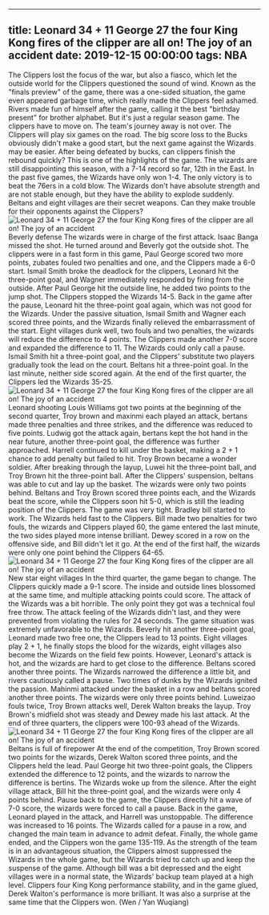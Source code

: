 
---
title: Leonard 34 + 11 George 27 the four King Kong fires of the clipper are all on! The joy of an accident
date: 2019-12-15 00:00:00
tags:  NBA
---
The Clippers lost the focus of the war, but also a fiasco, which let the outside world for the Clippers questioned the sound of wind. Known as the "finals preview" of the game, there was a one-sided situation, the game even appeared garbage time, which really made the Clippers feel ashamed. Rivers made fun of himself after the game, calling it the best "birthday present" for brother alphabet.
But it's just a regular season game. The clippers have to move on. The team's journey away is not over. The Clippers will play six games on the road. The big score loss to the Bucks obviously didn't make a good start, but the next game against the Wizards may be easier. After being defeated by bucks, can clippers finish the rebound quickly? This is one of the highlights of the game.
The wizards are still disappointing this season, with a 7-14 record so far, 12th in the East. In the past five games, the Wizards have only won 1-4. The only victory is to beat the 76ers in a cold blow. The Wizards don't have absolute strength and are not stable enough, but they have the ability to explode suddenly. Beltans and eight villages are their secret weapons. Can they make trouble for their opponents against the Clippers?
![Leonard 34 + 11 George 27 the four King Kong fires of the clipper are all on! The joy of an accident](91f5f3b18a9748af8bfc3085d266fd02.jpg)
Beverly defense
The wizards were in charge of the first attack. Isaac Banga missed the shot. He turned around and Beverly got the outside shot. The clippers were in a fast form in this game, Paul George scored two more points, zubates fouled two penalties and one, and the Clippers made a 6-0 start. Ismail Smith broke the deadlock for the clippers, Leonard hit the three-point goal, and Wagner immediately responded by firing from the outside.
After Paul George hit the outside line, he added two points to the jump shot. The Clippers stopped the Wizards 14-5. Back in the game after the pause, Leonard hit the three-point goal again, which was not good for the Wizards. Under the passive situation, Ismail Smith and Wagner each scored three points, and the Wizards finally relieved the embarrassment of the start. Eight villages dunk well, two fouls and two penalties, the wizards will reduce the difference to 4 points.
The Clippers made another 7-0 score and expanded the difference to 11. The Wizards could only call a pause. Ismail Smith hit a three-point goal, and the Clippers' substitute two players gradually took the lead on the court. Beltans hit a three-point goal. In the last minute, neither side scored again. At the end of the first quarter, the Clippers led the Wizards 35-25.
![Leonard 34 + 11 George 27 the four King Kong fires of the clipper are all on! The joy of an accident](5cefb3e114dd42539cef16e1e283723c.jpg)
Leonard shooting
Louis Williams got two points at the beginning of the second quarter, Troy brown and maxinmi each played an attack, bertans made three penalties and three strikes, and the difference was reduced to five points. Ludwig got the attack again, bertans kept the hot hand in the near future, another three-point goal, the difference was further approached. Harrell continued to kill under the basket, making a 2 + 1 chance to add penalty but failed to hit.
Troy Brown became a wonder soldier. After breaking through the layup, Luwei hit the three-point ball, and Troy Brown hit the three-point ball. After the Clippers' suspension, beltans was able to cut and lay up the basket. The wizards were only two points behind. Beltans and Troy Brown scored three points each, and the Wizards beat the score, while the Clippers soon hit 5-0, which is still the leading position of the Clippers.
The game was very tight. Bradley bill started to work. The Wizards held fast to the Clippers. Bill made two penalties for two fouls, the wizards and Clippers played 60, the game entered the last minute, the two sides played more intense brilliant. Dewey scored in a row on the offensive side, and Bill didn't let it go. At the end of the first half, the wizards were only one point behind the Clippers 64-65.
![Leonard 34 + 11 George 27 the four King Kong fires of the clipper are all on! The joy of an accident](807426bba5654ce1a607db08d1d102e3.jpg)
New star eight villages
In the third quarter, the game began to change. The Clippers quickly made a 9-1 score. The inside and outside lines blossomed at the same time, and multiple attacking points could score. The attack of the Wizards was a bit horrible. The only point they got was a technical foul free throw. The attack feeling of the Wizards didn't last, and they were prevented from violating the rules for 24 seconds. The game situation was extremely unfavorable to the Wizards.
Beverly hit another three-point goal, Leonard made two free one, the Clippers lead to 13 points. Eight villages play 2 + 1, he finally stops the blood for the wizards, eight villages also become the Wizards on the field few points. However, Leonard's attack is hot, and the wizards are hard to get close to the difference. Beltans scored another three points. The Wizards narrowed the difference a little bit, and rivers cautiously called a pause.
Two times of dunks by the Wizards ignited the passion. Mahinmi attacked under the basket in a row and beltans scored another three points. The wizards were only three points behind. Luweizao fouls twice, Troy Brown attacks well, Derek Walton breaks the layup. Troy Brown's midfield shot was steady and Dewey made his last attack. At the end of three quarters, the clippers were 100-93 ahead of the Wizards.
![Leonard 34 + 11 George 27 the four King Kong fires of the clipper are all on! The joy of an accident](7079bb21b837469aadea82906fd7034e.jpg)
Beltans is full of firepower
At the end of the competition, Troy Brown scored two points for the wizards, Derek Walton scored three points, and the Clippers held the lead. Paul George hit two three-point goals, the Clippers extended the difference to 12 points, and the wizards to narrow the difference is bertins. The Wizards woke up from the silence. After the eight village attack, Bill hit the three-point goal, and the wizards were only 4 points behind.
Pause back to the game, the Clippers directly hit a wave of 7-0 score, the wizards were forced to call a pause. Back in the game, Leonard played in the attack, and Harrell was unstoppable. The difference was increased to 16 points. The Wizards called for a pause in a row, and changed the main team in advance to admit defeat. Finally, the whole game ended, and the Clippers won the game 135-119.
As the strength of the team is in an advantageous situation, the Clippers almost suppressed the Wizards in the whole game, but the Wizards tried to catch up and keep the suspense of the game. Although bill was a bit depressed and the eight villages were in a normal state, the Wizards' backup team played at a high level. Clippers four King Kong performance stability, and in the game glued, Derek Walton's performance is more brilliant.
It was also a surprise at the same time that the Clippers won.
(Wen / Yan Wuqiang)